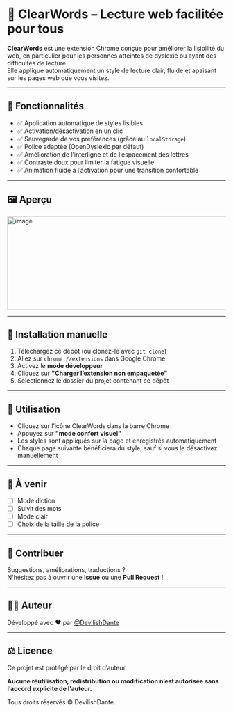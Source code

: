 # 🌟 ClearWords – Lecture web facilitée pour tous

**ClearWords** est une extension Chrome conçue pour améliorer la lisibilité du web, en particulier pour les personnes atteintes de dyslexie ou ayant des difficultés de lecture.  
Elle applique automatiquement un style de lecture clair, fluide et apaisant sur les pages web que vous visitez.

---

## 🧠 Fonctionnalités

- ✅ Application automatique de styles lisibles
- ✅ Activation/désactivation en un clic
- ✅ Sauvegarde de vos préférences (grâce au `localStorage`)
- ✅ Police adaptée (OpenDyslexic par défaut)
- ✅ Amélioration de l’interligne et de l’espacement des lettres
- ✅ Contraste doux pour limiter la fatigue visuelle
- ✅ Animation fluide à l’activation pour une transition confortable

---

## 🖼️ Aperçu

<img width="658" height="215" alt="image" src="https://github.com/user-attachments/assets/1d9c6fa3-be05-4904-ac14-1348766e7fe5" />

---

## 🚀 Installation manuelle

1. Téléchargez ce dépôt (ou clonez-le avec `git clone`)
2. Allez sur `chrome://extensions` dans Google Chrome
3. Activez le **mode développeur**
4. Cliquez sur **"Charger l’extension non empaquetée"**
5. Sélectionnez le dossier du projet contenant ce dépôt

---

## 🔘 Utilisation

- Cliquez sur l’icône ClearWords dans la barre Chrome
- Appuyez sur **"mode confort visuel"**
- Les styles sont appliqués sur la page et enregistrés automatiquement
- Chaque page suivante bénéficiera du style, sauf si vous le désactivez manuellement

---

## 🔧 À venir
- [ ] Mode diction
- [ ] Suivit des mots
- [ ] Mode clair
- [ ] Choix de la taille de la police

---

## 🤝 Contribuer

Suggestions, améliorations, traductions ?  
N'hésitez pas à ouvrir une **Issue** ou une **Pull Request** !

---

## 🧑‍💻 Auteur

Développé avec ❤️ par [@DevilishDante](https://github.com/DevilishDante)

---
## ⚖️ Licence

Ce projet est protégé par le droit d’auteur.

**Aucune réutilisation, redistribution ou modification n’est autorisée sans l’accord explicite de l’auteur.**

Tous droits réservés © DevilishDante.

